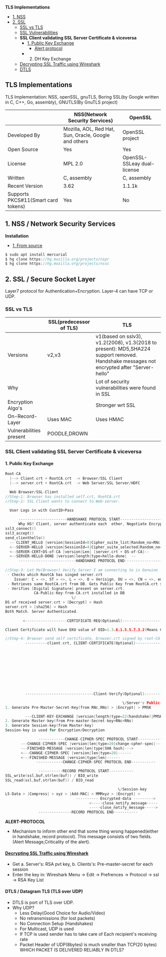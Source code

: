 **TLS Implementations**
- [1. NSS](#nss)
- [2. SSL](#what)
  - [SSL vs TLS](#vs)
  - [SSL Vulnerabilities](SSL_Vulnerabilities)
  - **SSL Client validating SSL Server Certificate & viceversa**
    - [1. Public Key Exchange](#pub)
      - [Alert protocol](#alert)
    - 2. DH Key Exchange
  - [Decrypting SSL Traffic using Wireshark](#dec)
  - [DTLS](#dtls)


## TLS Implementations
TLS Implementation: NSS, openSSL, gnuTLS, Boring SSL(by Google written in C, C++, Go, assembly), GNUTLS(By GnuTLS project)

||NSS(Network Security Services)|OpenSSL|
|---|---|---|
|Developed By|Mozilla, AOL, Red Hat, Sun, Oracle, Google and others|OpenSSL project|
|Open Source|Yes|Yes|
|License|MPL 2.0|OpenSSL-SSLeay dual-license|
|Written|C, assembly|C, assembly|
|Recent Version|3.62|1.1.1k|
|Supports PKCS#11(Smart card tokens)|Yes|No|

<a name=nss></a>
## 1. NSS / Network Security Services
**Installation**
- [1. From source](https://developer.mozilla.org/en-US/docs/Mozilla/Projects/NSS/NSS_Sources_Building_Testing)
```c
$ sudo apt install mercurial
$ hg clone https://hg.mozilla.org/projects/nspr
$ hg clone https://hg.mozilla.org/projects/nsss
```

<a name=what></a>
## 2. SSL / Secure Socket Layer
Layer7 protocol for Authentication+Encryption. Layer-4 can have TCP or UDP.

<a name=vs></a>
### SSL vs TLS

||SSL(predecessor of TLS)|TLS|
|---|---|---|
|Versions|v2,v3|v1(based on sslv3), v1.2(2008), v1.3(2018 to present): MD5,SHA224 support removed. Handshake messages not encrypted after "Server-hello"|
|Why||Lot of security vulnerabilities were found in SSL|
|Encryption Algo's||Stronger wrt SSL|
|On-Record-Layer|Uses MAC|Uses HMAC|
|Vulnerabilities present|POODLE,DROWN||

### SSL Client validating SSL Server Certificate & viceversa
<a name=pub></a>
#### 1. Public Key Exchange
```c
Root-CA
  |--> Client.crt + RootCA.crt  -> Browser/SSL Client
  |--> server.crt + RootCA.crt  -> Web Server/SSL Server/HDFC

  Web Browser/SSL-Client                                                                          Web-Server/SSL-Server/HDFC
//Step-1: Browser has installed self.crt, RootCA.crt
//Step-2: SSL Client wants to connect to Web-server.

  User Logs in with CustID+Pass
  
      ----------------------HANDSHAKE PROTOCOL START----------------------
      Why HS? Client, server authenticate each  other, Negotiate Encryption-Algo, Keys
ssl3_connect()
ssl3_accept()
send_clienthello()
  -- CLIENT_HELLO |version|SessionId=0|Cipher_suite_list|Random_no=RNc|Comp_methods| -->            start_handshake()
  <--SERVER-HELLO |version|SessionId=4|Cipher_suite_selected|Random_no=RNs|Comp_method_selected| -- send_hello_req()
  <--SERVER-CERT+DS-of-CA |version|Len| [server.crt + DS-of-CA]--
  <--SERVER-HELLO-DONE |version|length|type=hello-done|  --                                        send_server_done()
      --------------------------HANDSHAKE PROTOCOL END---------------------
      
//Step-3: Let Me(Browser) Verify Server I am connecting to is Genuine
 - Checks which RootCA has singed server.crt
    Issuer: C = <>, ST = <>, L = <>, O = Verisign, OU = <>, CN = <>, emailAddress = <> 
 - Retrieves same RootCA.crt from DB. Gets Public Key from RootCA.crt stored in DB
 - Verifies [Digital Signature] present on server.crt.
             CA-Public-Key-from-CA.crt installed in DB
                              \/                
DS of received server.crt > [Decrypt] > Hash
server.crt > [sha256] > Hash
Both Match. Server Authenticated.
      
        <-------------------CERTIFICATE-REQ(Optional)---------------------                          ssl3_send_cert_req()

Client Certificate will have EKU value of OID=1.3.6.1.5.5.7.3.2(Means Client Authentication)

//Step-4: Browser send self certificate, browser.crt signed by root-CA
         ----------client.crt, CLIENT-CERTIFICATE(Optional)---------------------------->    //Step-5: Verify Client certificate
                                                                                           - Find Issuer of client.crt
                                                                                              Issuer: C =, ST =, L =, O =, OU =, CN =, emailAddress = 
                                                                                           - Retrieves same RootCA.crt from DB. Gets Public Key from CA.crt
                                                                                              CA-Public-Key-from RootCA.crt present with server
                                                                                                                     \/
                                                                                       DS-present-in-browser.crt > [Decrypt] > Hash(XXX)
                                                                                       client.crt  > [sha256] > Hash(XXX)
                                                                                       Both Match
                                                                                             - client.crt is Not Expired? Check Start, End  dates
                                                                                             - client.crt not being revoked?    Do OCSP/CRL Check
         -------------------------------Client-Verify(Optional)---------->

                                                     \/Server's Public-key
1. Generate Pre-Master-Secret-Key(from RNc,RNs) > |Encrypt| > PMSK

         ---CLIENT-KEY-EXCHANGE |version|length|type=22(handshake)|PMSK| -->           Decrypt Pre-Master-Secret-Key using Pvt Key
2. Generate Master-key(from Pre-master-Secret-key+RNc+RNs)                               2. Server generates Master-key(from Pre-master-Secret-key+RNc+RNs)
3. Generate Session-key(from Master-key)                                                 3. Server generates Session-key(from Master-key)
Session-key is used for Encryption/Decryption

               ------------CHANGE-CIPHER-SPEC PROTOCOL START------------
       ---CHANGE-CIPHER-SPEC |version|len|type=20|change-cpher-spec|----->
       ---FINISHED-MESSAGE |version|len|type|SHA hash|--->
       <---CHANGE-CIPHER-SPEC |version|len|type=20|------
       <---FINISHED-MESSAGE |version|type|len|------
              ------------CHANGE-CIPHER-SPEC PROTOCOL END-----------

               -----------RECORD PROTOCOL START-----------
SSL_write(ssl,buf,strlen(buf)) / BIO_write
SSL_read(ssl,buf,strlen(buf)) / BIO_read

                                                   \/Session-key
L5-Data > |Compress| > xyz > |Add-MAC| > MMMxyz > |Encrypt| >
                                ---------- Encrypted-data --------->                                            
                                      <-----close_notify_message-----
                                      -----close_notify_message----->
               ---------------RECORD PROTOCOL END-----------
```

<a name=alert></a>
**ALERT-PROTOCOL** 
- Mechanism to inform other end that some thing wrong happened(either in handshake, record protocol). This message consists of two fields. (Alert Message,Criticality of the alert).

<a name=dec></a>
#### [Decrypting SSL Traffic using Wireshark](https://techzone.cisco.com/t5/Troubleshooting-and-Tools/How-to-Decrypt-SSL-traffic-using-Wireshark/ta-p/355403)
- Get a. Server's: RSA pvt key,  b. Clients's: Pre-master-secret for each session
- Enter the key in: Wireshark Menu -> Edit -> Prefrences -> Protocol -> ssl -> RSA Key List

<a name=dtls></a>
#### DTLS / Datagram TLS (TLS over UDP)
- DTLS is port of TLS over UDP.
- Why UDP?
  - Less Delay(Good Choice for Audio/Video)
  - No retransmissions (for lost packets)
  - No Connection Setup (Handshakes)
  - For Multicast, UDP is used
  - If TCP is used sender has to take care of Each recipient's receiving rate
  - Packet Header of UDP(8bytes) is much smaller than TCP(20 bytes)
WHICH PACKET IS DELIVERED RELIABLY IN DTLS?
